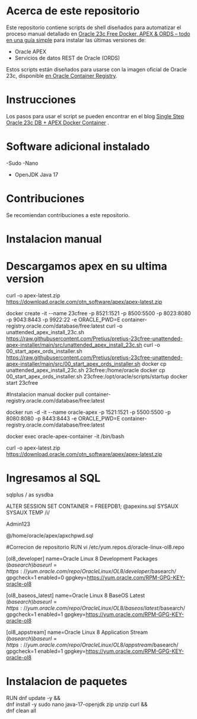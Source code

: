 # Acerca de este repositorio
Este repositorio contiene scripts de shell diseñados para automatizar el proceso manual detallado en [Oracle 23c Free Docker, APEX & ORDS – todo en una guía simple](https://pretius.com/blog/oracle-apex-docker-ords/) para instalar las últimas versiones de:

- Oracle APEX 
- Servicios de datos REST de Oracle (ORDS)

Estos scripts están diseñados para usarse con la imagen oficial de Oracle 23c, disponible [en Oracle Container Registry](https://container-registry.oracle.com/).


# Instrucciones
Los pasos para usar el script se pueden encontrar en el blog [Single Step Oracle 23c DB + APEX Docker Container](https://mattmulvaney.hashnode.dev/single-step-oracle-23c-db-apex-docker-container) .

# Software adicional instalado

-Sudo
-Nano
- OpenJDK Java 17

# Contribuciones
Se recomiendan contribuciones a este repositorio.


# Instalacion manual
# Descargamos apex en su ultima version
curl -o apex-latest.zip https://download.oracle.com/otn_software/apex/apex-latest.zip

docker create -it --name 23cfree -p 8521:1521 -p 8500:5500 -p 8023:8080 -p 9043:8443 -p 9922:22 -e ORACLE_PWD=E container-registry.oracle.com/database/free:latest
curl -o unattended_apex_install_23c.sh https://raw.githubusercontent.com/Pretius/pretius-23cfree-unattended-apex-installer/main/src/unattended_apex_install_23c.sh
curl -o 00_start_apex_ords_installer.sh https://raw.githubusercontent.com/Pretius/pretius-23cfree-unattended-apex-installer/main/src/00_start_apex_ords_installer.sh
docker cp unattended_apex_install_23c.sh 23cfree:/home/oracle
docker cp 00_start_apex_ords_installer.sh 23cfree:/opt/oracle/scripts/startup
docker start 23cfree


#Instalacion manual
docker pull container-registry.oracle.com/database/free:latest

docker run -d -it --name oracle-apex -p 1521:1521 -p 5500:5500 -p 8080:8080 -p 8443:8443 -e ORACLE_PWD=E container-registry.oracle.com/database/free:latest

docker exec oracle-apex-container -it  /bin/bash

curl -o apex-latest.zip https://download.oracle.com/otn_software/apex/apex-latest.zip



# Ingresamos al SQL
sqlplus / as sysdba

ALTER SESSION SET CONTAINER = FREEPDB1; 
@apexins.sql SYSAUX SYSAUX TEMP /i/

Admin123

@/home/oracle/apex/apxchpwd.sql

#Correcion de repositorio
RUN vi /etc/yum.repos.d/oracle-linux-ol8.repo

[ol8_developer]
name=Oracle Linux 8 Development Packages ($basearch)
baseurl=https://yum.oracle.com/repo/OracleLinux/OL8/developer/$basearch/
gpgcheck=1
enabled=0
gpgkey=https://yum.oracle.com/RPM-GPG-KEY-oracle-ol8

[ol8_baseos_latest]
name=Oracle Linux 8 BaseOS Latest ($basearch)
baseurl=https://yum.oracle.com/repo/OracleLinux/OL8/baseos/latest/$basearch/
gpgcheck=1
enabled=1
gpgkey=https://yum.oracle.com/RPM-GPG-KEY-oracle-ol8

[ol8_appstream]
name=Oracle Linux 8 Application Stream ($basearch)
baseurl=https://yum.oracle.com/repo/OracleLinux/OL8/appstream/$basearch/
gpgcheck=1
enabled=1
gpgkey=https://yum.oracle.com/RPM-GPG-KEY-oracle-ol8


# Instalacion de paquetes
RUN dnf update -y && \
    dnf install -y sudo nano java-17-openjdk zip unzip curl && \
    dnf clean all

